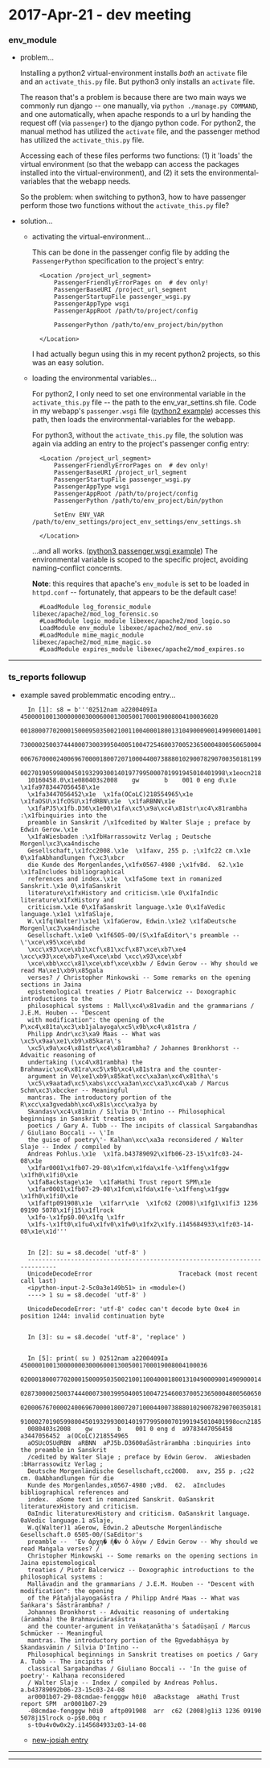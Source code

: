 2017-Apr-21 - dev meeting
=========================

### env_module

- problem...

    Installing a python2 virtual-environment installs _both_ an `activate` file and an `activate_this.py` file. But python3 only installs an `activate` file.

    The reason that's a problem is because there are two main ways we commonly run django -- one manually, via `python ./manage.py COMMAND`, and one automatically, when apache responds to a url by handing the request off (via `passenger`) to the django python code. For python2, the manual method has utilized the `activate` file, and the passenger method has utilized the `activate_this.py` file.

    Accessing each of these files performs two functions: (1) it 'loads' the virtual environment (so that the webapp can access the packages installed into the virtual-environment), and (2) it sets the environmental-variables that the webapp needs.

    So the problem: when switching to python3, how to have passenger perform those two functions without the `activate_this.py` file?

- solution...

    - activating the virtual-environment...

        This can be done in the passenger config file by adding the `PassengerPython` specification to the project's entry:

            <Location /project_url_segment>
                PassengerFriendlyErrorPages on  # dev only!
                PassengerBaseURI /project_url_segment
                PassengerStartupFile passenger_wsgi.py
                PassengerAppType wsgi
                PassengerAppRoot /path/to/project/config

                PassengerPython /path/to/env_project/bin/python

            </Location>

        I had actually begun using this in my recent python2 projects, so this was an easy solution.

    - loading the environmental variables...

        For python2, I only need to set one environmental variable in the `activate_this.py` file -- the path to the env_var_settins.sh file. Code in my webapp's `passenger.wsgi` file ([python2 example](https://github.com/Brown-University-Library/iip/blob/93e8ed7d28dc48eeefefe72a34a20d7f51b1f1a6/iip_config/passenger_wsgi.py#L28-L33)) accesses this path, then loads the environmental-variables for the webapp.

        For python3, without the `activate_this.py` file, the solution was again via adding an entry to the project's passenger config entry:

            <Location /project_url_segment>
                PassengerFriendlyErrorPages on  # dev only!
                PassengerBaseURI /project_url_segment
                PassengerStartupFile passenger_wsgi.py
                PassengerAppType wsgi
                PassengerAppRoot /path/to/project/config
                PassengerPython /path/to/env_project/bin/python

                SetEnv ENV_VAR /path/to/env_settings/project_env_settings/env_settings.sh

            </Location>

        ...and all works. ([python3 passenger.wsgi example](https://github.com/birkin/ts_reporting_project/blob/master/config/passenger_wsgi.py)) The environmental variable is scoped to the specific project, avoiding naming-conflict concernts.

        __Note__: this requires that apache's `env_module` is set to be loaded in `httpd.conf` -- fortunately, that appears to be the default case!

            #LoadModule log_forensic_module libexec/apache2/mod_log_forensic.so
            #LoadModule logio_module libexec/apache2/mod_logio.so
            LoadModule env_module libexec/apache2/mod_env.so
            #LoadModule mime_magic_module libexec/apache2/mod_mime_magic.so
            #LoadModule expires_module libexec/apache2/mod_expires.so

---


### ts_reports followup

- example saved problemmatic encoding entry...

        In [1]: s8 = b'''02512nam a2200409Ia 4500001001300000003000600013005001700019008004100036020
        00180007702000150009503500210011004000180013104900090014909000140015824501150017226000870028
        73000025003744400073003995040051004725460037005236500048005606500045006086500023006536500020
        00676700002400696700001800720710004400738880102900782907003501811998004501846910001401891910
        002701905998004501932993001401977995000701991945010401998\x1eocn218554965\x1eOCoLC\x1e200904
        10160458.0\x1e080403s2008    gw       b    001 0 eng d\x1e  \x1fa9783447056458\x1e
        \x1fa3447056452\x1e  \x1fa(OCoLC)218554965\x1e  \x1faOSU\x1fcOSU\x1fdRBN\x1e  \x1faRBNN\x1e
        \x1faPJ5\x1fb.D36\x1e00\x1fa\xc5\x9a\xc4\x81str\xc4\x81rambha :\x1fbinquiries into the
        preamble in Sanskrit /\x1fcedited by Walter Slaje ; preface by Edwin Gerow.\x1e
        \x1faWiesbaden :\x1fbHarrassowitz Verlag ; Deutsche Morgenl\xc3\xa4ndische
        Gesellschaft,\x1fcc2008.\x1e  \x1faxv, 255 p. ;\x1fc22 cm.\x1e 0\x1faAbhandlungen f\xc3\xbcr
        die Kunde des Morgenlandes,\x1fx0567-4980 ;\x1fvBd.  62.\x1e  \x1faIncludes bibliographical
        references and index.\x1e  \x1faSome text in romanized Sanskrit.\x1e 0\x1faSanskrit
        literature\x1fxHistory and criticism.\x1e 0\x1faIndic literature\x1fxHistory and
        criticism.\x1e 0\x1faSanskrit language.\x1e 0\x1faVedic language.\x1e1 \x1faSlaje,
        W.\x1fq(Walter)\x1e1 \x1faGerow, Edwin.\x1e2 \x1faDeutsche Morgenl\xc3\xa4ndische
        Gesellschaft.\x1e0 \x1f6505-00/(S\x1faEditor\'s preamble --  \'\xce\x95\xce\xbd
        \xcc\x93\xce\xb1\xcf\x81\xcf\x87\xce\xb7\xe4 \xcc\x93\xce\xb7\xe4\xce\xbd \xcc\x93\xce\xbf
        \xce\xbb\xcc\x81\xce\xbf\xce\xb3w / Edwin Gerow -- Why should we read Ma\xe1\xb9\x85gala
        verses? / Christopher Minkowski -- Some remarks on the opening sections in Jaina
        epistemological treaties / Piotr Balcerwicz -- Doxographic introductions to the
        philosophical systems : Mall\xc4\x81vadin and the grammarians / J.E.M. Houben -- "Descent
        with modification": the opening of the P\xc4\x81ta\xc3\xb1jalayoga\xc5\x9b\xc4\x81stra /
        Philipp Andr\xc3\xa9 Maas -- What was \xc5\x9aa\xe1\xb9\x85kara\'s
        \xc5\x9a\xc4\x81str\xc4\x81rambha? / Johannes Bronkhorst -- Advaitic reasoning of
        undertaking (\xc4\x81rambha) the Brahmavic\xc4\x81ra\xc5\x9b\xc4\x81stra and the counter-
        argument in Ve\xe1\xb9\x85kat\xcc\xa3an\xc4\x81tha\'s
        \xc5\x9aatad\xc5\xabs\xcc\xa3an\xcc\xa3\xc4\xab / Marcus Schm\xc3\xbccker -- Meaningful
        mantras. The introductory portion of the R\xcc\xa3gvedabh\xc4\x81s\xcc\xa3ya by
        Skandasv\xc4\x81min / Silvia D\'Intino -- Philosophical beginnings in Sanskrit treatises on
        poetics / Gary A. Tubb -- The incipits of classical Sargabandhas / Giuliano Boccali -- \'In
        the guise of poetry\'- Kalhan\xcc\xa3a reconsidered / Walter Slaje -- Index / compiled by
        Andreas Pohlus.\x1e  \x1fa.b43789092\x1fb06-23-15\x1fc03-24-08\x1e
        \x1far0001\x1fb07-29-08\x1fcm\x1fda\x1fe-\x1ffeng\x1fggw \x1fh0\x1fi0\x1e
        \x1faBackstage\x1e  \x1faHathi Trust report SPM\x1e
        \x1far0001\x1fb07-29-08\x1fcm\x1fda\x1fe-\x1ffeng\x1fggw \x1fh0\x1fi0\x1e
        \x1faftp091908\x1e  \x1farr\x1e  \x1fc62 (2008)\x1fg1\x1fi3 1236 09190 5078\x1fj15\x1flrock
        \x1fo-\x1fp$0.00\x1fq \x1fr
        \x1fs-\x1ft0\x1fu4\x1fv0\x1fw0\x1fx2\x1fy.i145684933\x1fz03-14-08\x1e\x1d'''


        In [2]: su = s8.decode( 'utf-8' )
        ---------------------------------------------------------------------------
        UnicodeDecodeError                        Traceback (most recent call last)
        <ipython-input-2-5c0a3e149b51> in <module>()
        ----> 1 su = s8.decode( 'utf-8' )

        UnicodeDecodeError: 'utf-8' codec can't decode byte 0xe4 in position 1244: invalid continuation byte


        In [3]: su = s8.decode( 'utf-8', 'replace' )


        In [5]: print( su ) 02512nam a2200409Ia 4500001001300000003000600013005001700019008004100036
        02000180007702000150009503500210011004000180013104900090014909000140015824501150017226000870
        02873000025003744400073003995040051004725460037005236500048005606500045006086500023006536500
        02000676700002400696700001800720710004400738880102900782907003501811998004501846910001401891
        910002701905998004501932993001401977995000701991945010401998ocn218554965OCoLC20090410160458.
        0080403s2008    gw       b    001 0 eng d  a9783447056458  a3447056452  a(OCoLC)218554965
        aOSUcOSUdRBN  aRBNN  aPJ5b.D3600aŚāstrārambha :binquiries into the preamble in Sanskrit
        /cedited by Walter Slaje ; preface by Edwin Gerow.  aWiesbaden :bHarrassowitz Verlag ;
        Deutsche Morgenländische Gesellschaft,cc2008.  axv, 255 p. ;c22 cm. 0aAbhandlungen für die
        Kunde des Morgenlandes,x0567-4980 ;vBd.  62.  aIncludes bibliographical references and
        index.  aSome text in romanized Sanskrit. 0aSanskrit literaturexHistory and criticism.
        0aIndic literaturexHistory and criticism. 0aSanskrit language. 0aVedic language.1 aSlaje,
        W.q(Walter)1 aGerow, Edwin.2 aDeutsche Morgenländische Gesellschaft.0 6505-00/(SaEditor's
        preamble --  'Εν ̓αρχη� ̓η�ν ̓ο λ́ογw / Edwin Gerow -- Why should we read Maṅgala verses? /
        Christopher Minkowski -- Some remarks on the opening sections in Jaina epistemological
        treaties / Piotr Balcerwicz -- Doxographic introductions to the philosophical systems :
        Mallāvadin and the grammarians / J.E.M. Houben -- "Descent with modification": the opening
        of the Pātañjalayogaśāstra / Philipp André Maas -- What was Śaṅkara's Śāstrārambha? /
        Johannes Bronkhorst -- Advaitic reasoning of undertaking (ārambha) the Brahmavicāraśāstra
        and the counter-argument in Veṅkaṭanātha's Śatadūṣaṇī / Marcus Schmücker -- Meaningful
        mantras. The introductory portion of the Ṛgvedabhāṣya by Skandasvāmin / Silvia D'Intino --
        Philosophical beginnings in Sanskrit treatises on poetics / Gary A. Tubb -- The incipits of
        classical Sargabandhas / Giuliano Boccali -- 'In the guise of poetry'- Kalhaṇa reconsidered
        / Walter Slaje -- Index / compiled by Andreas Pohlus.  a.b43789092b06-23-15c03-24-08
        ar0001b07-29-08cmdae-fengggw h0i0  aBackstage  aHathi Trust report SPM  ar0001b07-29
        -08cmdae-fengggw h0i0  aftp091908  arr  c62 (2008)g1i3 1236 09190 5078j15lrock o-p$0.00q r
        s-t0u4v0w0x2y.i145684933z03-14-08

    - [new-josiah entry](https://search.library.brown.edu/catalog/b4378909)

---

---
